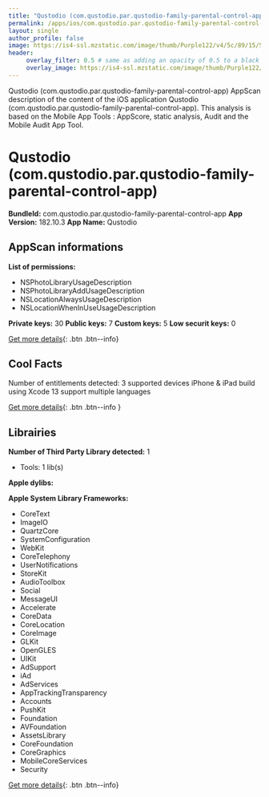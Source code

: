 ```yaml
---
title: "Qustodio (com.qustodio.par.qustodio-family-parental-control-app)"
permalink: /apps/ios/com.qustodio.par.qustodio-family-parental-control-app.html
layout: single
author_profile: false
image: https://is4-ssl.mzstatic.com/image/thumb/Purple122/v4/5c/89/15/5c89158e-520c-39ab-fcf1-c6193ea5ce2b/AppIcon-0-0-1x_U007emarketing-0-0-0-9-0-0-sRGB-0-0-0-GLES2_U002c0-512MB-85-220-0-0.png/512x512bb.jpg
header: 
     overlay_filter: 0.5 # same as adding an opacity of 0.5 to a black background
     overlay_image: https://is4-ssl.mzstatic.com/image/thumb/Purple122/v4/5c/89/15/5c89158e-520c-39ab-fcf1-c6193ea5ce2b/AppIcon-0-0-1x_U007emarketing-0-0-0-9-0-0-sRGB-0-0-0-GLES2_U002c0-512MB-85-220-0-0.png/512x512bb.jpg
---
```

Qustodio (com.qustodio.par.qustodio-family-parental-control-app) AppScan description of the content of the iOS application Qustodio (com.qustodio.par.qustodio-family-parental-control-app). This analysis is based on the Mobile App Tools : AppScore, static analysis, Audit and the Mobile Audit App Tool.

# Qustodio (com.qustodio.par.qustodio-family-parental-control-app)

**BundleId:** com.qustodio.par.qustodio-family-parental-control-app
**App Version:** 182.10.3
**App Name:** Qustodio


## AppScan informations 

**List of permissions:** 
- NSPhotoLibraryUsageDescription
- NSPhotoLibraryAddUsageDescription
- NSLocationAlwaysUsageDescription
- NSLocationWhenInUseUsageDescription
  
  
**Private keys:** 30
**Public keys:** 7
**Custom keys:** 5
**Low securit keys:** 0
  
[Get more details](/pricing.html){: .btn .btn--info}

## Cool Facts

Number of entitlements detected: 3
supported devices iPhone & iPad
build using Xcode 13
support multiple languages
  
[Get more details](/pricing.html){: .btn .btn--info }

## Librairies 
**Number of Third Party Library detected:** 1
- Tools: 1 lib(s)


**Apple dylibs:**


**Apple System Library Frameworks:**
- CoreText
- ImageIO
- QuartzCore
- SystemConfiguration
- WebKit
- CoreTelephony
- UserNotifications
- StoreKit
- AudioToolbox
- Social
- MessageUI
- Accelerate
- CoreData
- CoreLocation
- CoreImage
- GLKit
- OpenGLES
- UIKit
- AdSupport
- iAd
- AdServices
- AppTrackingTransparency
- Accounts
- PushKit
- Foundation
- AVFoundation
- AssetsLibrary
- CoreFoundation
- CoreGraphics
- MobileCoreServices
- Security


  
[Get more details](/pricing.html){: .btn .btn--info}

